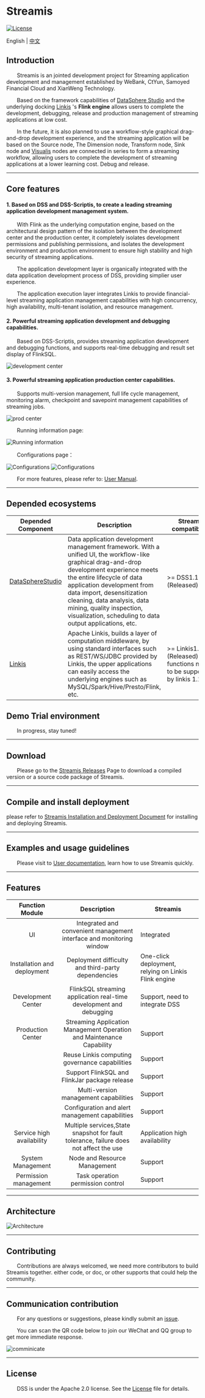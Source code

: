 # Streamis

[![License](https://img.shields.io/badge/license-Apache%202-4EB1BA.svg)](https://www.apache.org/licenses/LICENSE-2.0.html)

English | [中文](README-ZH.md)

## Introduction

&nbsp; &nbsp; &nbsp; &nbsp;Streamis is an jointed development project for Streaming application development and management established by WeBank, CtYun, Samoyed Financial Cloud and XianWeng Technology.

&nbsp; &nbsp; &nbsp; &nbsp;Based on the framework capabilities of [DataSphere Studio](https://github.com/WeBankFinTech/DataSphereStudio) and the underlying docking [Linkis](https://github.com/apache/incubator-linkis/blob/master/README.md) 's **Flink engine** allows users to complete the development, debugging, release and production management of streaming applications at low cost.

&nbsp; &nbsp; &nbsp; &nbsp;In the future, it is also planned to use a workflow-style graphical drag-and-drop development experience, and the streaming application will be based on the Source node,
The Dimension node, Transform node, Sink node and [Visualis](https://github.com/WeBankFinTech/Visualis) nodes are connected in series to form a streaming workflow, allowing users to complete the development of streaming applications at a lower learning cost. Debug and release.

----

## Core features

#### 1. Based on DSS and DSS-Scriptis, to create a leading streaming application development management system.

&nbsp; &nbsp; &nbsp; &nbsp;With Flink as the underlying computation engine, based on the architectural design pattern of the isolation between the development center and the production center, it completely isolates development permissions and publishing permissions, and isolates the development environment and production environment to ensure high stability and high security of streaming applications.

&nbsp; &nbsp; &nbsp; &nbsp;The application development layer is organically integrated with the data application development process of DSS, providing simplier user experience.

&nbsp; &nbsp; &nbsp; &nbsp;The application execution layer integrates Linkis to provide financial-level streaming application management capabilities with high concurrency, high availability, multi-tenant isolation, and resource management.

#### 2. Powerful streaming application development and debugging capabilities.

&nbsp; &nbsp; &nbsp; &nbsp;Based on DSS-Scriptis, provides streaming application development and debugging functions, and supports real-time debugging and result set display of FlinkSQL.

![development center](docs/images/开发中心.png)

#### 3. Powerful streaming application production center capabilities. 

&nbsp; &nbsp; &nbsp; &nbsp;Supports multi-version management, full life cycle management, monitoring alarm, checkpoint and savepoint management capabilities of streaming jobs.

![prod center](docs/images/stream_product_center_en.png)

&nbsp; &nbsp; &nbsp; &nbsp;Running information page:

![Running information](docs/images/stream_job_detail_en.png)

&nbsp; &nbsp; &nbsp; &nbsp;Configurations page：

![Configurations](docs/images/stream_job_config_en_1.png)
![Configurations](docs/images/stream_job_config_en_2.png)

&nbsp; &nbsp; &nbsp; &nbsp;For more features, please refer to: [User Manual](docs/en_US/userManual/StreamisUserManual.md).

----

## Depended ecosystems

| Depended Component | Description | Streamis compatibility |
| -------------- | -------------------------------------------------------------- | --------------|
| [DataSphereStudio](https://github.com/WeBankFinTech/DataSphereStudio) | Data application development management framework. With a unified UI, the workflow-like graphical drag-and-drop development experience meets the entire lifecycle of data application development from data import, desensitization cleaning, data analysis, data mining, quality inspection, visualization, scheduling to data output applications, etc. | &gt;= DSS1.1.0 (Released) |
| [Linkis](https://github.com/apache/incubator-linkis) | Apache Linkis, builds a layer of computation middleware, by using standard interfaces such as REST/WS/JDBC provided by Linkis, the upper applications can easily access the underlying engines such as MySQL/Spark/Hive/Presto/Flink, etc. | &gt;= Linkis1.1.1 (Released),some functions need to be supported by linkis 1.1.2 |

## Demo Trial environment

&nbsp; &nbsp; &nbsp; &nbsp;In progress, stay tuned!

----

## Download

&nbsp; &nbsp; &nbsp; &nbsp;Please go to the [Streamis Releases](https://github.com/WeBankFinTech/Streamis/releases) Page to download a compiled version or a source code package of Streamis.

----

## Compile and install deployment

please refer to [Streamis Installation and Deployment Document](docs/en_US/0.3.0/StreamisDeployment.md) for installing and deploying Streamis.

----

## Examples and usage guidelines

&nbsp; &nbsp; &nbsp; &nbsp;Please visit to [User documentation](docs/en_US/userManual/StreamisUserManual.md), learn how to use Streamis quickly.

----

## Features

| Function Module | Description | Streamis |
 | :----: | :----: |-------|
| UI | Integrated and convenient management interface and monitoring window | Integrated |
| Installation and deployment | Deployment difficulty and third-party dependencies | One-click deployment, relying on Linkis Flink engine |
| Development Center | FlinkSQL streaming application real-time development and debugging | Support, need to integrate DSS |
|Production Center | Streaming Application Management Operation and Maintenance Capability | Support |
| | Reuse Linkis computing governance capabilities | Support |
| | Support FlinkSQL and FlinkJar package release | Support |
| | Multi-version management capabilities | Support |
| | Configuration and alert management capabilities | Support |
| Service high availability | Multiple services,State snapshot for fault tolerance, failure does not affect the use | Application high availability |
| System Management | Node and Resource Management | Support |
| Permission management | Task operation permission control | Support |

----

## Architecture

![Architecture](images/en_US/readme/architecture.png)

----

## Contributing

&nbsp; &nbsp; &nbsp; &nbsp;Contributions are always welcomed, we need more contributors to build Streamis together. either code, or doc, or other supports that could help the community.

----

## Communication contribution

&nbsp; &nbsp; &nbsp; &nbsp;For any questions or suggestions, please kindly submit an [issue](https://github.com/WeBankFinTech/Streamis/issues).

&nbsp; &nbsp; &nbsp; &nbsp;You can scan the QR code below to join our WeChat and QQ group to get more immediate response.

![comminicate](images/zh_CN/readme/communication.png)

----

## License

&nbsp; &nbsp; &nbsp; &nbsp;DSS is under the Apache 2.0 license. See the [License](LICENSE) file for details.

